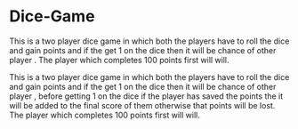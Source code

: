 # Dice-Game
This is a two player dice game in which both the players have to roll the dice and gain points and if the get 1 on the dice then it will be chance of other player . The player which completes 100 points first will will.


This is a two player dice game in which both the players have to roll the dice and gain points and if the get 1 on the dice then it will be chance of other player , before getting 1 on the dice if the player has saved the points the it will be added to the final score of them otherwise that points will be lost. The player which completes 100 points first will will.
